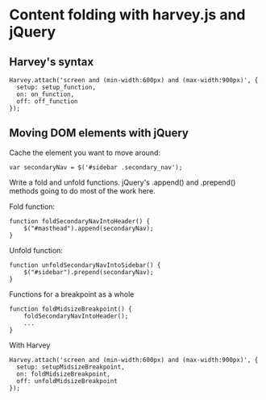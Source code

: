 # Content folding with harvey.js and jQuery

## Harvey's syntax

	Harvey.attach('screen and (min-width:600px) and (max-width:900px)', {
	  setup: setup_function,
	  on: on_function,
	  off: off_function
	});

## Moving DOM elements with jQuery

Cache the element you want to move around:

	var secondaryNav = $('#sidebar .secondary_nav');

Write a fold and unfold functions. jQuery's .append() and .prepend() methods going to do most of the work here.

Fold function:

	function foldSecondaryNavIntoHeader() {
		$("#masthead").append(secondaryNav);
	}

Unfold function:

	function unfoldSecondaryNavIntoSidebar() {
		$("#sidebar").prepend(secondaryNav);
	}

Functions for a breakpoint as a whole

	function foldMidsizeBreakpoint() {
		foldSecondaryNavIntoHeader();
		...
	}

With Harvey

	Harvey.attach('screen and (min-width:600px) and (max-width:900px)', {
	  setup: setupMidsizeBreakpoint,
	  on: foldMidsizeBreakpoint,
	  off: unfoldMidsizeBreakpoint
	});